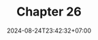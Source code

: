 ---
weight: 3700
title: "Chapter 26"
description: ""
icon: "article"
date: "2024-08-24T23:42:32+07:00"
lastmod: "2024-08-24T23:42:32+07:00"
draft: false
toc: true
---